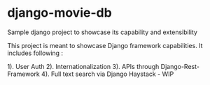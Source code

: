# django-movie-db
Sample django project to showcase its capability and extensibility

This project is meant to showcase Django framework capabilities. It includes following : 

1). User Auth
2). Internationalization
3). APIs through Django-Rest-Framework
4). Full text search via Django Haystack - WIP
